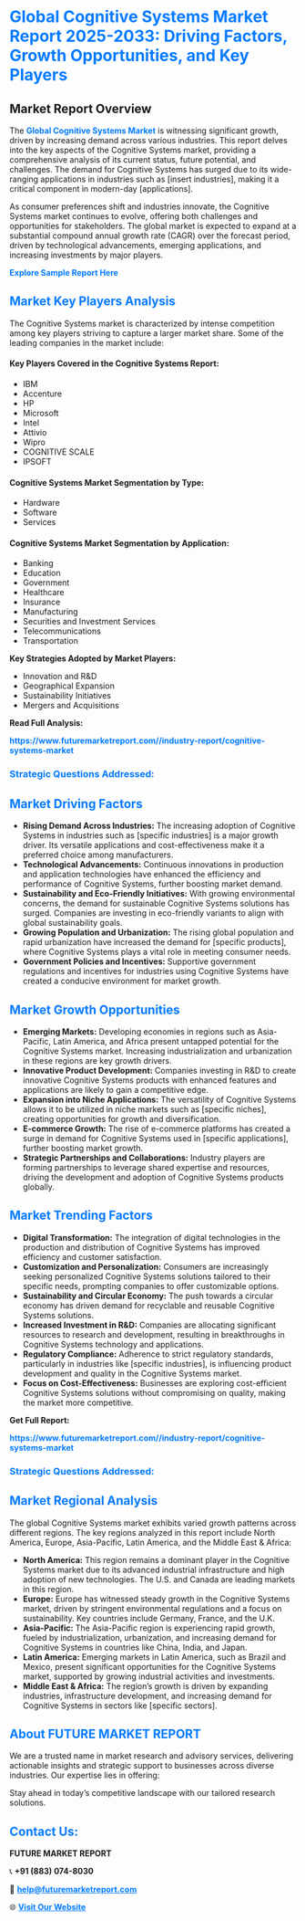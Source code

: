 <h1 style="color: #007BFF;">Global Cognitive Systems Market Report 2025-2033: Driving Factors, Growth Opportunities, and Key Players</h1>

<section id="overview">
<h2>Market Report Overview</h2>
<p>The <a href="https://www.futuremarketreport.com//industry-report/cognitive-systems-market" style="color: #007BFF; text-decoration: none;"><strong>Global Cognitive Systems Market</strong></a> is witnessing significant growth, driven by increasing demand across various industries. This report delves into the key aspects of the Cognitive Systems market, providing a comprehensive analysis of its current status, future potential, and challenges. The demand for Cognitive Systems has surged due to its wide-ranging applications in industries such as [insert industries], making it a critical component in modern-day [applications].</p>
<p>As consumer preferences shift and industries innovate, the Cognitive Systems market continues to evolve, offering both challenges and opportunities for stakeholders. The global market is expected to expand at a substantial compound annual growth rate (CAGR) over the forecast period, driven by technological advancements, emerging applications, and increasing investments by major players.</p>
</section>

<section id="overview">
<p><a href="https://www.futuremarketreport.com//request-sample/reportId=54295" style="color: #007BFF; text-decoration: none;"><strong>Explore Sample Report Here</strong></a></p>
</section>

<section id="key-players">
<h2 style="color: #007BFF;">Market Key Players Analysis</h2>
<p>The Cognitive Systems market is characterized by intense competition among key players striving to capture a larger market share. Some of the leading companies in the market include:</p>
<h4>Key Players Covered in the Cognitive Systems Report:</h4>
<ul><li>IBM</li><li>Accenture</li><li>HP</li><li>Microsoft</li><li>Intel</li><li>Attivio</li><li>Wipro</li><li>COGNITIVE SCALE</li><li>IPSOFT</li></ul>
<h4>Cognitive Systems Market Segmentation by Type:</h4>
<ul><li>Hardware</li><li>Software</li><li>Services</li></ul>

<h4>Cognitive Systems Market Segmentation by Application:</h4>
<ul><li>Banking</li><li>Education</li><li>Government</li><li>Healthcare</li><li>Insurance</li><li>Manufacturing</li><li>Securities and Investment Services</li><li>Telecommunications</li><li>Transportation</li></ul>
<p><strong>Key Strategies Adopted by Market Players:</strong></p>
<ul>
<li>Innovation and R&D</li>
<li>Geographical Expansion</li>
<li>Sustainability Initiatives</li>
<li>Mergers and Acquisitions</li>
</ul>
</section>

<section>
<p><strong>Read Full Analysis: </strong></p><a href="https://www.futuremarketreport.com//industry-report/cognitive-systems-market" style="color: #007BFF; text-decoration: none;"><strong>https://www.futuremarketreport.com//industry-report/cognitive-systems-market</strong></a>
<h3 style="color: #007BFF;">Strategic Questions Addressed:</h3>
</section>

<section id="driving-factors">
<h2 style="color: #007BFF;">Market Driving Factors</h2>
<ul>
<li><strong>Rising Demand Across Industries:</strong> The increasing adoption of Cognitive Systems in industries such as [specific industries] is a major growth driver. Its versatile applications and cost-effectiveness make it a preferred choice among manufacturers.</li>
<li><strong>Technological Advancements:</strong> Continuous innovations in production and application technologies have enhanced the efficiency and performance of Cognitive Systems, further boosting market demand.</li>
<li><strong>Sustainability and Eco-Friendly Initiatives:</strong> With growing environmental concerns, the demand for sustainable Cognitive Systems solutions has surged. Companies are investing in eco-friendly variants to align with global sustainability goals.</li>
<li><strong>Growing Population and Urbanization:</strong> The rising global population and rapid urbanization have increased the demand for [specific products], where Cognitive Systems plays a vital role in meeting consumer needs.</li>
<li><strong>Government Policies and Incentives:</strong> Supportive government regulations and incentives for industries using Cognitive Systems have created a conducive environment for market growth.</li>
</ul>
</section>

<section id="growth-opportunities">
<h2 style="color: #007BFF;">Market Growth Opportunities</h2>
<ul>
<li><strong>Emerging Markets:</strong> Developing economies in regions such as Asia-Pacific, Latin America, and Africa present untapped potential for the Cognitive Systems market. Increasing industrialization and urbanization in these regions are key growth drivers.</li>
<li><strong>Innovative Product Development:</strong> Companies investing in R&D to create innovative Cognitive Systems products with enhanced features and applications are likely to gain a competitive edge.</li>
<li><strong>Expansion into Niche Applications:</strong> The versatility of Cognitive Systems allows it to be utilized in niche markets such as [specific niches], creating opportunities for growth and diversification.</li>
<li><strong>E-commerce Growth:</strong> The rise of e-commerce platforms has created a surge in demand for Cognitive Systems used in [specific applications], further boosting market growth.</li>
<li><strong>Strategic Partnerships and Collaborations:</strong> Industry players are forming partnerships to leverage shared expertise and resources, driving the development and adoption of Cognitive Systems products globally.</li>
</ul>
</section>

<section id="trending-factors">
<h2 style="color: #007BFF;">Market Trending Factors</h2>
<ul>
<li><strong>Digital Transformation:</strong> The integration of digital technologies in the production and distribution of Cognitive Systems has improved efficiency and customer satisfaction.</li>
<li><strong>Customization and Personalization:</strong> Consumers are increasingly seeking personalized Cognitive Systems solutions tailored to their specific needs, prompting companies to offer customizable options.</li>
<li><strong>Sustainability and Circular Economy:</strong> The push towards a circular economy has driven demand for recyclable and reusable Cognitive Systems solutions.</li>
<li><strong>Increased Investment in R&D:</strong> Companies are allocating significant resources to research and development, resulting in breakthroughs in Cognitive Systems technology and applications.</li>
<li><strong>Regulatory Compliance:</strong> Adherence to strict regulatory standards, particularly in industries like [specific industries], is influencing product development and quality in the Cognitive Systems market.</li>
<li><strong>Focus on Cost-Effectiveness:</strong> Businesses are exploring cost-efficient Cognitive Systems solutions without compromising on quality, making the market more competitive.</li>
</ul>
</section>

<section>
<p><strong>Get Full Report: </strong></p><a href="https://www.futuremarketreport.com//industry-report/cognitive-systems-market" style="color: #007BFF; text-decoration: none;"><strong>https://www.futuremarketreport.com//industry-report/cognitive-systems-market</strong></a>
<h3 style="color: #007BFF;">Strategic Questions Addressed:</h3>
</section>


<section id="regional-analysis">
<h2 style="color: #007BFF;">Market Regional Analysis</h2>
<p>The global Cognitive Systems market exhibits varied growth patterns across different regions. The key regions analyzed in this report include North America, Europe, Asia-Pacific, Latin America, and the Middle East & Africa:</p>
<ul>
<li><strong>North America:</strong> This region remains a dominant player in the Cognitive Systems market due to its advanced industrial infrastructure and high adoption of new technologies. The U.S. and Canada are leading markets in this region.</li>
<li><strong>Europe:</strong> Europe has witnessed steady growth in the Cognitive Systems market, driven by stringent environmental regulations and a focus on sustainability. Key countries include Germany, France, and the U.K.</li>
<li><strong>Asia-Pacific:</strong> The Asia-Pacific region is experiencing rapid growth, fueled by industrialization, urbanization, and increasing demand for Cognitive Systems in countries like China, India, and Japan.</li>
<li><strong>Latin America:</strong> Emerging markets in Latin America, such as Brazil and Mexico, present significant opportunities for the Cognitive Systems market, supported by growing industrial activities and investments.</li>
<li><strong>Middle East & Africa:</strong> The region’s growth is driven by expanding industries, infrastructure development, and increasing demand for Cognitive Systems in sectors like [specific sectors].</li>
</ul>
</section>

<footer>
<h2 style="color: #007BFF;">About FUTURE MARKET REPORT</h2>
<p>We are a trusted name in market research and advisory services, delivering actionable insights and strategic support to businesses across diverse industries. Our expertise lies in offering:</p>

<p>Stay ahead in today’s competitive landscape with our tailored research solutions.</p>

<h2 style="color: #007BFF;">Contact Us:</h2>
<p><strong>FUTURE MARKET REPORT</strong></p>
<p>📞 <strong>+91 (883) 074-8030</strong></p>
<p>📧 <strong><a href="mailto:help@futuremarketreport.com" style="color: #007BFF;">help@futuremarketreport.com</a></strong></p>
<p>🌐 <strong><a href="https://www.futuremarketreport.com/" style="color: #007BFF;">Visit Our Website</a></strong></p>
</footer>